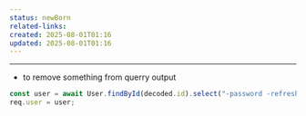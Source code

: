 ```yaml
---
status: newBorn
related-links: 
created: 2025-08-01T01:16
updated: 2025-08-01T01:16
---
```

---

- to remove something from querry output
```js
const user = await User.findById(decoded.id).select("-password -refreshToken");
req.user = user;
```

